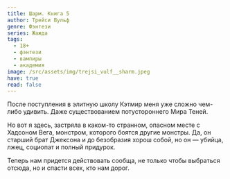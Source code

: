 ```yaml
---
title: Шарм. Книга 5
author: Трейси Вульф
genre: Фэнтези
series: Жажда
tags:
  - 18+
  - фэнтези
  - вампиры
  - академия
image: /src/assets/img/trejsi_vulf__sharm.jpeg
have: true
read: false
---
```

После поступления в элитную школу Кэтмир меня уже сложно чем-либо удивить. Даже существованием потустороннего Мира Теней.

Но вот я здесь, застряла в каком-то странном, опасном месте с Хадсоном Вега, монстром, которого боятся другие монстры. Да, он старший брат Джексона и до безобразия хорош собой, но он — убийца, лжец, социопат и полный придурок.

Теперь нам придется действовать сообща, не только чтобы выбраться отсюда, но и спасти всех, кто нам дорог.
